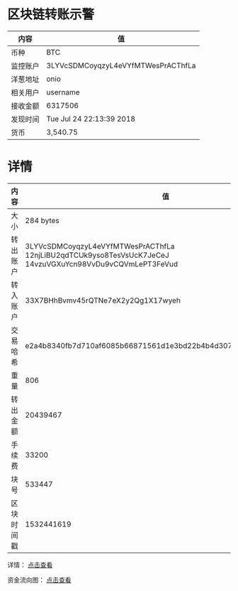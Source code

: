 ﻿# 区块链转账示警
|内容|值|
| ----- | ---- |
| 币种 | BTC |
|监控账户 | 3LYVcSDMCoyqzyL4eVYfMTWesPrACThfLa |
 |洋葱地址 | onio | 
 |相关用户 | username | 
|接收金额 | 6317506 |
|发现时间 |Tue Jul 24 22:13:39 2018|
|货币 |3,540.75 |


# 详情
|内容|值|
| ---  |  ----- |
|大小   | 284 bytes |
|转出账户 |  3LYVcSDMCoyqzyL4eVYfMTWesPrACThfLa<br/>  12njLiBU2qdTCUk9yso8TesVsUcK7JeCeJ<br/>  14vzuVGXuYcn98VvDu9vCQVmLePT3FeVud<br/>  |
|转入账户 |  33X7BHhBvmv45rQTNe7eX2y2Qg1X17wyeh<br/>  |
|交易哈希 | e2a4b8340fb7d710af6085b66871561d1e3bd22b4b4d30790999ed0aaef75221 |
|重量 | 806 |
|转出金额 | 20439467 |
|手续费 | 33200 |
|块号 |533447|
|区块时间戳 | 1532441619 |


详情： [点击查看]( https://blockchain.info/tx/e2a4b8340fb7d710af6085b66871561d1e3bd22b4b4d30790999ed0aaef75221)

资金流向图： [点击查看](https://blockchain.info/tree/362374505)